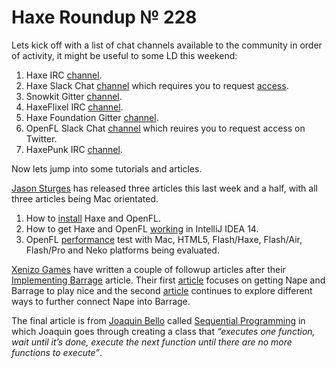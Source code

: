 [_template]: ../templates/roundup.html
[date]: / "2014-12-06 10:40:00"
[modified]: / "2014-12-06 11:40:00"
[published]: / "2014-12-06 10:40:00"
[“”]: a ""
# Haxe Roundup № 228

Lets kick off with a list of chat channels available to the community in order of
activity, it might be useful to some LD this weekend:

1. Haxe IRC [channel][l6].
1. Haxe Slack Chat [channel][l1] which requires you to request [access][l2].
1. Snowkit Gitter [channel][l4].
1. HaxeFlixel IRC [channel][l7].
1. Haxe Foundation Gitter [channel][l3].
1. OpenFL Slack Chat [channel][l5] which reuires you to request access on Twitter.
1. HaxePunk IRC [channel][l8].

Now lets jump into some tutorials and articles.

[Jason Sturges][tw1] has released three articles this last week and a half, with all
three articles being Mac orientated.

1. How to [install][l9] Haxe and OpenFL.
1. How to get Haxe and OpenFL [working][l10] in IntelliJ IDEA 14.
1. OpenFL [performance][l11] test with Mac, HTML5, Flash/Haxe, Flash/Air, Flash/Pro
and Neko platforms being evaluated.

[Xenizo Games][tw2] have written a couple of followup articles after their 
[Implementing Barrage][l12] article. Their first [article][l13] focuses on getting 
Nape and Barrage to play nice and the second [article][l14] continues to explore
different ways to further connect Nape into Barrage.

The final article is from [Joaquin Bello][tw3] called [Sequential Programming][l14] in
which Joaquin goes through creating a class that _“executes one function, wait 
until it’s done, execute the next function until there are no more functions to 
execute”_.

[tw3]: https://twitter.com/JoaquinBelloD "@JoaquinBelloD on Twitter"
[tw2]: https://twitter.com/XenizoGames "@XenizoGames on Twitter"
[tw1]: https://twitter.com/jasonsturges "@jasonsturges on Twitter"

[l14]: http://maleficgames.com/wp/?p=13 "Sequential Programming"
[l13]: http://xenizogames.com/blog/2014/11/particles-physics-particle-physics-not-quite-its-still-pretty-cool/ "Particles + Physics = Particle Physics? Not Quite But It's Still Pretty Cool"
[l12]: http://xenizogames.com/blog/2014/11/creating-simple-particle-generator-and-barrage-generate-awesome-bullet-patterns/ "Implementing Barrage"
[l11]: http://jasonsturges.com/2014/12/02/openfl-haxe-performance/ "OpenFL Haxe Performance Tests"
[l10]: http://jasonsturges.com/2014/11/28/openfl-and-haxe-in-intellij-14/ "OpenFL and Haxe in IntelliJ IDEA 14"
[l9]: http://jasonsturges.com/2014/11/27/openfl-and-haxe-installation/ "OpenFL and Haxe Installation"
[l8]: http://webchat.freenode.net/?channels=haxepunk "The HaxePunk IRC Channel"
[l7]: http://webchat.freenode.net/?channels=haxeflixel "The HaxeFlixel IRC Channel"
[l6]: http://webchat.freenode.net/?channels=haxe "The Haxe IRC Channel"
[l5]: https://openfl.slack.com "The OpenFL Slack Chat Channel"
[l4]: https://gitter.im/snowkit/public "The Snowkit Gitter Channel"
[l3]: https://gitter.im/HaxeFoundation/haxe "The Haxe Foundation Gitter Channel"
[l2]: http://hxbot-slack.herokuapp.com/invite/form "Request Haxe Slack Chat Access"
[l1]: https://haxe.slack.com/ "The Haxe Slack Chat Channel"